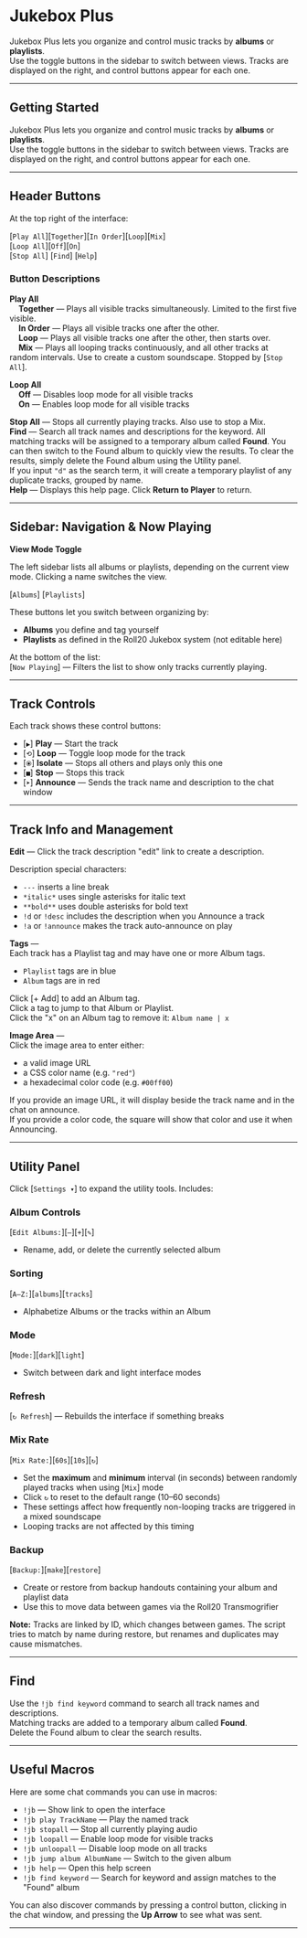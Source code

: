 # Jukebox Plus

Jukebox Plus lets you organize and control music tracks by **albums** or **playlists**.  
Use the toggle buttons in the sidebar to switch between views. Tracks are displayed on the right, and control buttons appear for each one.

---

## Getting Started

Jukebox Plus lets you organize and control music tracks by **albums** or **playlists**.  
Use the toggle buttons in the sidebar to switch between views. Tracks are displayed on the right, and control buttons appear for each one.

---

## Header Buttons

At the top right of the interface:

[`Play All`][`Together`][`In Order`][`Loop`][`Mix`]  
[`Loop All`][`Off`][`On`]  
[`Stop All`] [`Find`] [`Help`]

### Button Descriptions

**Play All**  
&nbsp;&nbsp;&nbsp;&nbsp;**Together** — Plays all visible tracks simultaneously. Limited to the first five visible.  
&nbsp;&nbsp;&nbsp;&nbsp;**In Order** — Plays all visible tracks one after the other.  
&nbsp;&nbsp;&nbsp;&nbsp;**Loop** — Plays all visible tracks one after the other, then starts over.  
&nbsp;&nbsp;&nbsp;&nbsp;**Mix** — Plays all looping tracks continuously, and all other tracks at random intervals. Use to create a custom soundscape. Stopped by [`Stop All`].

**Loop All**  
&nbsp;&nbsp;&nbsp;&nbsp;**Off** — Disables loop mode for all visible tracks  
&nbsp;&nbsp;&nbsp;&nbsp;**On** — Enables loop mode for all visible tracks

**Stop All** — Stops all currently playing tracks. Also use to stop a Mix.  
**Find** — Search all track names and descriptions for the keyword. All matching tracks will be assigned to a temporary album called **Found**. You can then switch to the Found album to quickly view the results. To clear the results, simply delete the Found album using the Utility panel.  
If you input `"d"` as the search term, it will create a temporary playlist of any duplicate tracks, grouped by name.  
**Help** — Displays this help page. Click **Return to Player** to return.

---

## Sidebar: Navigation & Now Playing

**View Mode Toggle**

The left sidebar lists all albums or playlists, depending on the current view mode. Clicking a name switches the view.

[`Albums`] [`Playlists`]

These buttons let you switch between organizing by:  
- **Albums** you define and tag yourself  
- **Playlists** as defined in the Roll20 Jukebox system (not editable here)

At the bottom of the list:  
[`Now Playing`] — Filters the list to show only tracks currently playing.

---

## Track Controls

Each track shows these control buttons:

- [`▶`] **Play** — Start the track  
- [`⟲`] **Loop** — Toggle loop mode for the track  
- [`⦿`] **Isolate** — Stops all others and plays only this one  
- [`■`] **Stop** — Stops this track  
- [`➤`] **Announce** — Sends the track name and description to the chat window

---

## Track Info and Management

**Edit** — Click the track description "edit" link to create a description.

Description special characters:
- `---` inserts a line break
- `*italic*` uses single asterisks for italic text
- `**bold**` uses double asterisks for bold text
- `!d` or `!desc` includes the description when you Announce a track
- `!a` or `!announce` makes the track auto-announce on play

**Tags** —  
Each track has a Playlist tag and may have one or more Album tags.  
- `Playlist` tags are in blue  
- `Album` tags are in red  

Click [+ Add] to add an Album tag.  
Click a tag to jump to that Album or Playlist.  
Click the "x" on an Album tag to remove it: `Album name | x`

**Image Area** —  
Click the image area to enter either:
- a valid image URL
- a CSS color name (e.g. `"red"`)
- a hexadecimal color code (e.g. `#00ff00`)

If you provide an image URL, it will display beside the track name and in the chat on announce.  
If you provide a color code, the square will show that color and use it when Announcing.

---

## Utility Panel

Click [`Settings ▾`] to expand the utility tools. Includes:

### Album Controls
[`Edit Albums:`][`–`][`+`][`✎`]  
- Rename, add, or delete the currently selected album

### Sorting
[`A—Z:`][`albums`][`tracks`]  
- Alphabetize Albums or the tracks within an Album

### Mode
[`Mode:`][`dark`][`light`]  
- Switch between dark and light interface modes

### Refresh
[`↻ Refresh`] — Rebuilds the interface if something breaks

### Mix Rate
[`Mix Rate:`][`60s`][`10s`][`↻`]  
- Set the **maximum** and **minimum** interval (in seconds) between randomly played tracks when using [`Mix`] mode  
- Click `↻` to reset to the default range (10–60 seconds)  
- These settings affect how frequently non-looping tracks are triggered in a mixed soundscape  
- Looping tracks are not affected by this timing

### Backup
[`Backup:`][`make`][`restore`]  
- Create or restore from backup handouts containing your album and playlist data  
- Use this to move data between games via the Roll20 Transmogrifier

**Note:** Tracks are linked by ID, which changes between games. The script tries to match by name during restore, but renames and duplicates may cause mismatches.

---

## Find

Use the `!jb find keyword` command to search all track names and descriptions.  
Matching tracks are added to a temporary album called **Found**.  
Delete the Found album to clear the search results.

---

## Useful Macros

Here are some chat commands you can use in macros:

- `!jb` — Show link to open the interface  
- `!jb play TrackName` — Play the named track  
- `!jb stopall` — Stop all currently playing audio  
- `!jb loopall` — Enable loop mode for visible tracks  
- `!jb unloopall` — Disable loop mode on all tracks  
- `!jb jump album AlbumName` — Switch to the given album  
- `!jb help` — Open this help screen  
- `!jb find keyword` — Search for keyword and assign matches to the "Found" album

You can also discover commands by pressing a control button, clicking in the chat window, and pressing the **Up Arrow** to see what was sent.

---
